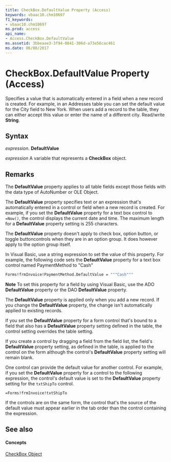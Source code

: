 ```yaml
---
title: CheckBox.DefaultValue Property (Access)
keywords: vbaac10.chm10697
f1_keywords:
- vbaac10.chm10697
ms.prod: access
api_name:
- Access.CheckBox.DefaultValue
ms.assetid: 3bbeaae3-3f94-0841-306d-a73e56cac461
ms.date: 06/08/2017
---
```



# CheckBox.DefaultValue Property (Access)

Specifies a value that is automatically entered in a field when a new record is created. For example, in an Addresses table you can set the default value for the City field to New York. When users add a record to the table, they can either accept this value or enter the name of a different city. Read/write  **String**.


## Syntax

 _expression_. **DefaultValue**

 _expression_ A variable that represents a **CheckBox** object.


## Remarks

The  **DefaultValue** property applies to all table fields except those fields with the data type of AutoNumber or OLE Object.

The  **DefaultValue** property specifies text or an expression that's automatically entered in a control or field when a new record is created. For example, if you set the **DefaultValue** property for a text box control to `=Now()`, the control displays the current date and time. The maximum length for a  **DefaultValue** property setting is 255 characters.

The  **DefaultValue** property doesn't apply to check box, option button, or toggle buttoncontrols when they are in an option group. It does however apply to the option group itself.

In Visual Basic, use a string expression to set the value of this property. For example, the following code sets the  **DefaultValue** property for a text box control named PaymentMethod to "Cash"




```vb
Forms!frmInvoice!PaymentMethod.DefaultValue = """Cash"""
```


 **Note**  To set this property for a field by using Visual Basic, use the ADO  **DefaultValue** property or the DAO **DefaultValue** property.

The  **DefaultValue** property is applied only when you add a new record. If you change the **DefaultValue** property, the change isn't automatically applied to existing records.

If you set the  **DefaultValue** property for a form control that's bound to a field that also has a **DefaultValue** property setting defined in the table, the control setting overrides the table setting.

If you create a control by dragging a field from the field list, the field's  **DefaultValue** property setting, as defined in the table, is applied to the control on the form although the control's **DefaultValue** property setting will remain blank.

One control can provide the default value for another control. For example, if you set the  **DefaultValue** property for a control to the following expression, the control's default value is set to the **DefaultValue** property setting for the `txtShipTo` control.




```
=Forms!frmInvoice!txtShipTo
```

If the controls are on the same form, the control that's the source of the default value must appear earlier in the tab order than the control containing the expression.


## See also


#### Concepts


[CheckBox Object](checkbox-object-access.md)


